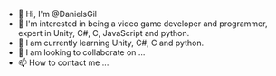 - 👋 Hi, I'm @DanielsGil
- 👀 I'm interested in being a video game developer and programmer, expert in Unity, C#, C, JavaScript and python.
- 🌱 I am currently learning Unity, C#, C and python.
- 💞️ I am looking to collaborate on ...
- 📫 How to contact me ...

<!---
DanielsGil/DanielsGil is a ✨ special ✨ repository because its `README.md` (this file) appears on your GitHub profile.
You can click the Preview link to take a look at your changes.
--->
